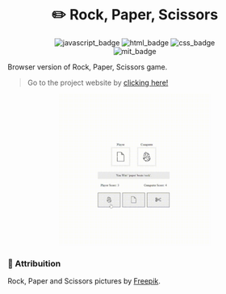 <div align="center">

<h1>✏️ Rock, Paper, Scissors </h1>

</div>

<div align="center">

<img alt="javascript_badge" src="https://img.shields.io/badge/JavaScript-F7DF1E?style=for-the-badge&logo=javascript&logoColor=black"> 
<img alt="html_badge" src="https://img.shields.io/badge/HTML5-E34F26?style=for-the-badge&logo=html5&logoColor=white"> 
<img alt="css_badge" src="https://img.shields.io/badge/CSS3-1572B6?style=for-the-badge&logo=css3&logoColor=white"> 

</div>

<div align="center">

<img alt="mit_badge" src="https://img.shields.io/badge/license-MIT-blue"> 

</div>

Browser version of Rock, Paper, Scissors game.

> Go to the project website by [clicking here!](https://marciodzn.github.io/the-odin-project-exercises/rock-paper-scissors/)

<div align="center">

<img alt="Gif showing a demonstration of Rock, Paper, Scissors game" src="demos/demo01.gif" style="width: 300px; height: auto;"> 

</div>

### 📌 Attribuition
Rock, Paper and Scissors pictures by [Freepik](https://br.freepik.com/).
